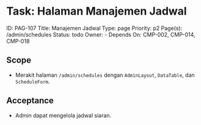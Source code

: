 # Task: Halaman Manajemen Jadwal
ID: PAG-107
Title: Manajemen Jadwal
Type: page
Priority: p2
Page(s): /admin/schedules
Status: todo
Owner: -
Depends On: CMP-002, CMP-014, CMP-018

## Scope
- Merakit halaman `/admin/schedules` dengan `AdminLayout`, `DataTable`, dan `ScheduleForm`.

## Acceptance
- Admin dapat mengelola jadwal siaran.
